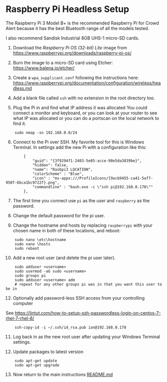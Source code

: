 # Raspberry Pi Headless Setup

The Raspberry Pi 3 Model B+ is the recommended Raspberry Pi for Crowd Alert
because it has the best Bluetooth range of all the models tested.

I also recommend Sandisk Industrial 8GB UHS-1 micro-SD cards.

1. Download the *Raspberry Pi OS (32-bit) Lite* image from https://www.raspberrypi.org/downloads/raspberry-pi-os/

2. Burn the image to a micro-SD card using Etcher: https://www.balena.io/etcher/

3. Create a `wpa_supplicant.conf` following the instructions here: https://www.raspberrypi.org/documentation/configuration/wireless/headless.md

4. Add a blank file called `ssh` with no extension in the root directory too.

5. Plug the Pi in and find what IP address it was allocated
You could connect a monitor and keyboard, or you can look at your router to see what IP was allocated or
you can do a portscan on the local network to find it.
````
    sudo nmap -sn 192.168.0.0/24
````

6. Connect to the Pi over SSH. My favorite tool for this is Windows Terminal. In settings add the new Pi
with a configuration like this:

````
		{
            "guid": "{3f9294f1-2403-5e85-acce-98e5da3839be}",
            "hidden": false,
            "name": "Rasbpi3 LOCATION",
            "colorScheme" : "Blue",
			"icon" : "ms-appx:///ProfileIcons/{9acb9455-ca41-5af7-950f-6bca1bc9722f}.png",
			"commandline" : "bash.exe -c \"ssh pi@192.168.0.178\""
        },
````

7. The first time you connect use `pi` as the user and `raspberry` as the password.

8. Change the default password for the pi user.

9. Change the hostname and hosts by replacing `raspberrypi` with your chosen name
 in both of these locations, and reboot:

````
    sudo nano \etc\hostname
    sudo nano \hosts
    sudo reboot
````

10. Add a new root user (and delete the pi user later).

````
    sudo adduser <username>
    sudo usermod -aG sudo <username>
    sudo groups pi
    sudo adduser <username> adm
    # repeat for any other groups pi was in that you want this user to be in
````

12. Optionally add password-less SSH access from your controlling computer

See https://lintut.com/how-to-setup-ssh-passwordless-login-on-centos-7-rhel-7-rhel-8/
````
    ssh-copy-id -i ~/.ssh/id_rsa.pub ian@192.168.0.178
````

11. Log back in as the new root user after updating your Windows Terminal settings.

12. Update packages to latest version
````
    sudo apt-get update
    sudo apt-get upgrade
````

13. Now return to the main instructions [README.md](README.md)

